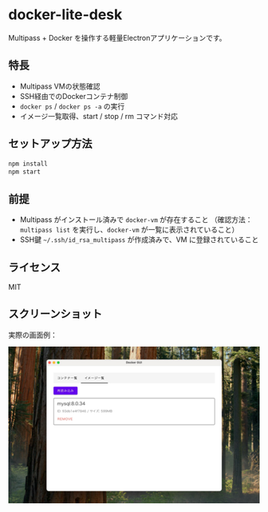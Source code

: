 # docker-lite-desk

Multipass + Docker を操作する軽量Electronアプリケーションです。

## 特長

- Multipass VMの状態確認
- SSH経由でのDockerコンテナ制御
- `docker ps` / `docker ps -a` の実行
- イメージ一覧取得、start / stop / rm コマンド対応

## セットアップ方法

```bash
npm install
npm start
```

## 前提

- Multipass がインストール済みで `docker-vm` が存在すること
  （確認方法：`multipass list` を実行し、`docker-vm` が一覧に表示されていること）
- SSH鍵 `~/.ssh/id_rsa_multipass` が作成済みで、VM に登録されていること

## ライセンス

MIT

## スクリーンショット

実際の画面例：

![イメージ一覧表示](./main-view.jpeg)
